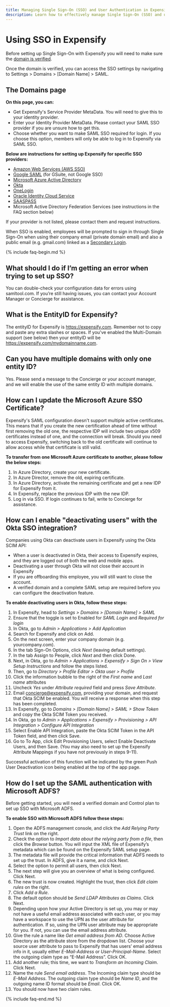 ```yaml
---
title: Managing Single Sign-On (SSO) and User Authentication in Expensify
description: Learn how to effectively manage Single Sign-On (SSO) and user authentication in Expensify alongside your preferred SSO provider. Our comprehensive guide covers SSO setup, domain verification, and specific instructions for popular providers like AWS, Okta, and Microsoft Azure. Streamline user access and enhance security with Expensify's SAML-based SSO integration.
---
```


# Using SSO in Expensify
Before setting up Single Sign-On with Expensify you will need to make sure the [domain is verified](https://help.expensify.com/articles/expensify-classic/domains/Claim-And-Verify-A-Domain#step-2-verify-domain-ownership). 

Once the domain is verified, you can access the SSO settings by navigating to Settings > Domains > [Domain Name] > SAML. 

## The Domains page 
**On this page, you can:**
- Get Expensify's Service Provider MetaData. You will need to give this to your identity provider. 
- Enter your Identity Provider MetaData. Please contact your SAML SSO provider if you are unsure how to get this. 
- Choose whether you want to make SAML SSO required for login. If you choose this option, members will only be able to log in to Expensify via SAML SSO.

**Below are instructions for setting up Expensify for specific SSO providers:**
- [Amazon Web Services (AWS SSO)](https://static.global.sso.amazonaws.com/app-202a715cb67cddd9/instructions/index.htm)
- [Google SAML](https://support.google.com/a/answer/7371682) (for GSuite, not Google SSO)
- [Microsoft Azure Active Directory](https://azure.microsoft.com/en-us/documentation/articles/active-directory-saas-expensify-tutorial/)
- [Okta](https://saml-doc.okta.com/SAML_Docs/How-to-Configure-SAML-2.0-for-Expensify.html)
- [OneLogin](https://onelogin.service-now.com/support?id=kb_article&sys_id=e44c9e52db187410fe39dde7489619ba)
- [Oracle Identity Cloud Service](https://docs.oracle.com/en/cloud/paas/identity-cloud/idcsc/expensify.html#Expensify)
- [SAASPASS](https://saaspass.com/saaspass/expensify-two-factor-authentication-2fa-single-sign-on-sso-saml.html)
- Microsoft Active Directory Federation Services (see instructions in the FAQ section below)

If your provider is not listed, please contact them and request instructions.

When SSO is enabled, employees will be prompted to sign in through Single Sign-On when using their company email (private domain email) and also a public email (e.g. gmail.com) linked as a [Secondary Login](https://help.expensify.com/articles/expensify-classic/settings/Change-or-add-email-address).

{% include faq-begin.md %}

## What should I do if I’m getting an error when trying to set up SSO? 
You can double-check your configuration data for errors using samltool.com. If you’re still having issues, you can contact your Account Manager or Concierge for assistance.

## What is the EntityID for Expensify? 
The entityID for Expensify is https://expensify.com. Remember not to copy and paste any extra slashes or spaces. If you've enabled the Multi-Domain support (see below) then your entityID will be https://expensify.com/mydomainname.com.

## Can you have multiple domains with only one entity ID?
Yes. Please send a message to the Concierge or your account manager, and we will enable the use of the same entity ID with multiple domains.

## How can I update the Microsoft Azure SSO Certificate?
Expensify's SAML configuration doesn't support multiple active certificates. This means that if you create the new certification ahead of time without first removing the old one, the respective IDP will include two unique x509 certificates instead of one, and the connection will break. Should you need to access Expensify, switching back to the old certificate will continue to allow access while that certificate is still valid.

**To transfer from one Microsoft Azure certificate to another, please follow the below steps:**
1. In Azure Directory, create your new certificate.
2. In Azure Director, remove the old, expiring certificate.
3. In Azure Directory, activate the remaining certificate and get a new IDP for Expensify from it.
4. In Expensify, replace the previous IDP with the new IDP.
5. Log in via SSO. If login continues to fail, write to Concierge for assistance.

## How can I enable "deactivating users" with the Okta SSO integration?
Companies using Okta can deactivate users in Expensify using the Okta SCIM API: 
- When a user is deactivated in Okta, their access to Expensify expires, and they are logged out of both the web and mobile apps.
- Deactivating a user through Okta will not close their account in Expensify
- If you are offboarding this employee, you will still want to close the account.
- A verified domain and a complete SAML setup are required before you can configure the deactivation feature.

**To enable deactivating users in Okta, follow these steps:**
1. In Expensify, head to *Settings > Domains > _[Domain Name]_ > SAML*
2. Ensure that the toggle is set to Enabled for *SAML Login* and *Required for login*
3. In Okta, go to *Admin > Applications > Add Application*
4. Search for Expensify and click on Add.
5. On the next screen, enter your company domain (e.g. yourcompany.com).
6. In the tab Sign-On Options, click *Next* (leaving default settings).
7. In the tab Assign to People, click *Next* and then click Done.
8. Next, in Okta, go to *Admin > Applications > Expensify > Sign On > View Setup Instructions* and follow the steps listed.
9. Then, go to *Directory > Profile Editor > Okta user > Profile*
10. Click the information bubble to the right of the *First name* and *Last name* attributes
11. Uncheck *Yes* under *Attribute required* field and press *Save Attribute*.
12. Email concierge@expensify.com, providing your domain, and request that Okta SCIM be enabled. You will receive a response when this step has been completed.
13. In Expensify, go to *Domains > _[Domain Name]_ > SAML > Show Token* and copy the Okta SCIM Token you received.
14. In Okta, go to *Admin > Applications > Expensify > Provisioning > API Integration >  Configure API Integration*
15. Select Enable API Integration, paste the Okta SCIM Token in the API Token field, and then click Save.
15. Go to To App, click Edit Provisioning Users, select Enable Deactivate Users, and then Save. (You may also need to set up the Expensify Attribute Mappings if you have not previously in steps 9-11).

Successful activation of this function will be indicated by the green Push User Deactivation icon being enabled at the top of the app page.

## How do I set up the SAML authentication with Microsoft ADFS?
Before getting started, you will need a verified domain and Control plan to set up SSO with Microsoft ADFS.

**To enable SSO with Microsoft ADFS follow these steps:**
1. Open the ADFS management console, and click the *Add Relying Party Trust* link on the right.
2. Check the option to *Import data about the relying party from a file*, then click the *Browse* button. You will input the XML file of Expensify’s metadata which can be found on the Expensify SAML setup page.
3. The metadata file will provide the critical information that ADFS needs to set up the trust. In ADFS, give it a name, and click Next.
4. Select the option to permit all users, then click Next.
5. The next step will give you an overview of what is being configured. Click Next.
6. The new trust is now created. Highlight the trust, then click *Edit claim rules* on the right.
7. Click *Add a Rule*.
8. The default option should be *Send LDAP Attributes as Claims*. Click Next. 
9. Depending upon how your Active Directory is set up, you may or may not have a useful email address associated with each user, or you may have a workspace to use the UPN as the user attribute for authentication. If so, using the UPN user attribute may be appropriate for you. If not, you can use the email address attribute.
10. Give the rule a name like *Get email address from AD*. Choose Active Directory as the attribute store from the dropdown list. Choose your source user attribute to pass to Expensify that has users’ email address info in it, usually either *E-Mail-Address* or *User-Principal-Name*. Select the outgoing claim type as “E-Mail Address”. Click OK. 
11. Add another rule; this time, we want to *Transform an Incoming Claim*. Click Next. 
12. Name the rule *Send email address*. The Incoming claim type should be *E-Mail Address*. The outgoing claim type should be *Name ID*, and the outgoing name ID format should be *Email*. Click OK.
13. You should now have two claim rules.

{% include faq-end.md %}
